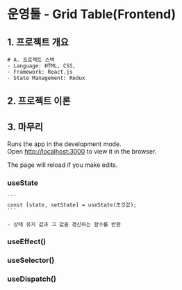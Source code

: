 # 운영툴 - Grid Table(Frontend)

## 1. 프로젝트 개요
    # A. 프로젝트 스택
    - Language: HTML, CSS, 
    - Framework: React.js
    - State Management: Redux
## 2. 프로젝트 이론
## 3. 마무리



Runs the app in the development mode.<br />
Open [http://localhost:3000](http://localhost:3000) to view it in the browser.

The page will reload if you make edits.<br />


### useState
    ```
    const [state, setState] = useState(초깃값);
    ```

    - 상태 유지 값과 그 값을 갱신하는 함수를 반환

    
### useEffect()
### useSelector()
### useDispatch()
